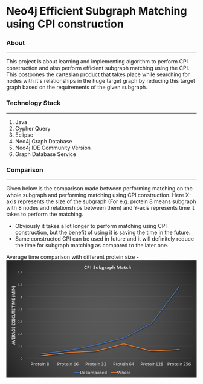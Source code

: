 Neo4j Efficient Subgraph Matching using CPI construction
========================================================

### About ###
-----------------------------
This project is about learning and implementing algorithm to perform CPI construction and also perform efficient subgraph matching using the CPI. This postpones the cartesian product that takes place while searching for nodes with it's relationships in the huge target graph by reducing this target graph based on the requirements of the given subgraph. 

### Technology Stack ### 
-----------------------------
1. Java
2. Cypher Query
2. Eclipse
3. Neo4j Graph Database
4. Neo4j IDE Community Version
5. Graph Database Service

### Comparison ###
-----------------------------
Given below is the comparison made between performing matching on the whole subgraph and performing matching using CPI construction. Here X-axis represents the size of the subgraph (For e.g. protein 8 means subgraph with 8 nodes and relationships between them) and Y-axis represents time it takes to perform the matching.
 - Obviously it takes a lot longer to perform matching using CPI construction, but the benefit of using it is saving the time in the future. 
 - Same constructed CPI can be used in future and it will definitely reduce the time for subgraph matching as compared to the later one.

Average time comparison with different protein size - 
![alt text](https://github.com/kushg18/neo4j-efficient-subgraph-matching/blob/master/screenshot/comparison.png)